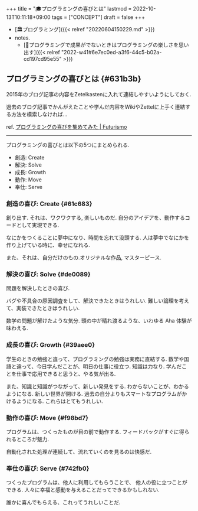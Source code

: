 +++
title = "🎓プログラミングの喜びとは"
lastmod = 2022-10-13T10:11:18+09:00
tags = ["CONCEPT"]
draft = false
+++

-   [🏛プログラミング]({{< relref "20220604150229.md" >}})
-   notes.
    -   [💭プログラミングで成果がでないときはプログラミングの楽しさを思い出す]({{< relref "2022-w41#6e7ec0ed-a3f6-44c5-b02a-cd197cd95e55" >}})


## プログラミングの喜びとは {#631b3b}

2015年のブログ記事の内容をZetelkastenに入れて連結しやすいようにしておく.

過去のブログ記事でかんがえたことや学んだ内容をWikiやZettelに上手く連結する方法を模索しなければ...

ref. [プログラミングの喜びを集めてみた | Futurismo](https://futurismo.biz/archives/4739/)

---

プログラミングの喜びとは以下の5つにまとめられる.

-   創造: Create
-   解決: Solve
-   成長: Growth
-   動作: Move
-   奉仕: Serve


### 創造の喜び: Create {#61c683}

創り出す. それは、ワクワクする, 楽しいものだ. 自分のアイデアを、動作するコードとして実現できる.

なにかをつくることに夢中になり、時間を忘れて没頭する. 人は夢中でなにかを作り上げている時に、幸せになれる.

また、それは、自分だけのもの.オリジナルな作品, マスターピース.


### 解決の喜び: Solve {#de0089}

問題を解決したときの喜び.

バグや不具合の原因調査をして、解決できたときはうれしい. 難しい論理を考えて、実装できたときはうれしい.

数学の問題が解けたような気分. 頭の中が晴れ渡るような、いわゆる Aha 体験が味わえる.


### 成長の喜び: Growth {#39aee0}

学生のときの勉強と違って、プログラミングの勉強は実務に直結する. 数学や国語と違って、今日学んだことが、明日の仕事に役立つ. 知識は力なり. 学んだことを仕事で応用できると思うと、やる気が出る.

また、知識と知識がつながって、新しい発見をする. わからないことが、わかるようになる. 新しい世界が開ける. 過去の自分よりもスマートなプログラムがかけるようになる. これらはとてもうれしい.


### 動作の喜び: Move {#f98bd7}

プログラムは、つくったものが目の前で動作する. フィードバックがすぐに得られるところが魅力.

自動化された処理が連続して、流れていくのを見るのは快感だ.


### 奉仕の喜び: Serve {#742fb0}

つくったプログラムは、他人に利用してもらうことで、 他人の役に立つことができる. 人々に幸福と感動を与えることだってできるかもしれない.

誰かに喜んでもらえる、これってうれしいことだ.
